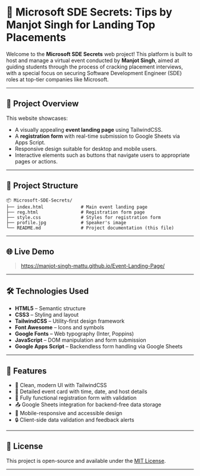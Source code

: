 # 🎯 Microsoft SDE Secrets: Tips by Manjot Singh for Landing Top Placements

Welcome to the **Microsoft SDE Secrets** web project! This platform is built to host and manage a virtual event conducted by **Manjot Singh**, aimed at guiding students through the process of cracking placement interviews, with a special focus on securing Software Development Engineer (SDE) roles at top-tier companies like Microsoft.

---

## 🧩 Project Overview

This website showcases:

* A visually appealing **event landing page** using TailwindCSS.
* A **registration form** with real-time submission to Google Sheets via Apps Script.
* Responsive design suitable for desktop and mobile users.
* Interactive elements such as buttons that navigate users to appropriate pages or actions.

---

## 📁 Project Structure

```
📦 Microsoft-SDE-Secrets/
├── index.html              # Main event landing page
├── reg.html                # Registration form page
├── style.css               # Styles for registration form
├── profile.jpg             # Speaker's image
└── README.md               # Project documentation (this file)
```

---

## 🌐 Live Demo

> https://manjot-singh-mattu.github.io/Event-Landing-Page/

---

## 🛠️ Technologies Used

* **HTML5** – Semantic structure
* **CSS3** – Styling and layout
* **TailwindCSS** – Utility-first design framework
* **Font Awesome** – Icons and symbols
* **Google Fonts** – Web typography (Inter, Poppins)
* **JavaScript** – DOM manipulation and form submission
* **Google Apps Script** – Backendless form handling via Google Sheets

---

## 📄 Features

* 🎨 Clean, modern UI with TailwindCSS
* 📅 Detailed event card with time, date, and host details
* 📝 Fully functional registration form with validation
* 📤 Google Sheets integration for backend-free data storage
* 📱 Mobile-responsive and accessible design
* 🔒 Client-side data validation and feedback alerts

---

## 📜 License

This project is open-source and available under the [MIT License](LICENSE).

---
